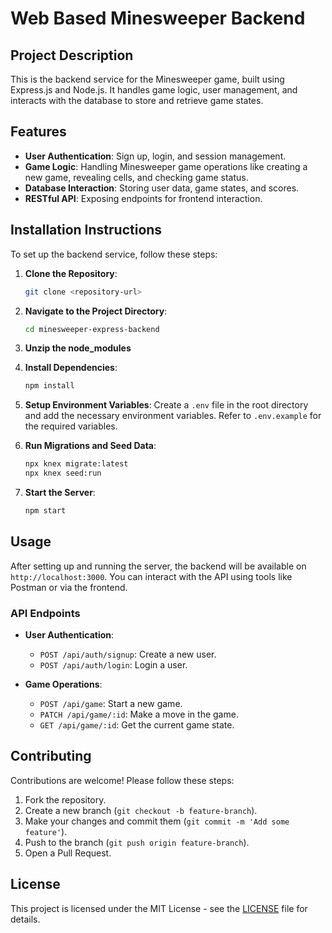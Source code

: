 # Web Based Minesweeper Backend

## Project Description
This is the backend service for the Minesweeper game, built using Express.js and Node.js. It handles game logic, user management, and interacts with the database to store and retrieve game states.

## Features
- **User Authentication**: Sign up, login, and session management.
- **Game Logic**: Handling Minesweeper game operations like creating a new game, revealing cells, and checking game status.
- **Database Interaction**: Storing user data, game states, and scores.
- **RESTful API**: Exposing endpoints for frontend interaction.

## Installation Instructions
To set up the backend service, follow these steps:

1. **Clone the Repository**:
    ```bash
    git clone <repository-url>
    ```

2. **Navigate to the Project Directory**:
    ```bash
    cd minesweeper-express-backend
    ```
    
3. **Unzip the node_modules**

4. **Install Dependencies**:
    ```bash
    npm install
    ```

5. **Setup Environment Variables**:
    Create a `.env` file in the root directory and add the necessary environment variables. Refer to `.env.example` for the required variables.

6. **Run Migrations and Seed Data**:
    ```bash
    npx knex migrate:latest
    npx knex seed:run
    ```

7. **Start the Server**:
    ```bash
    npm start
    ```

## Usage
After setting up and running the server, the backend will be available on `http://localhost:3000`. You can interact with the API using tools like Postman or via the frontend.

### API Endpoints
- **User Authentication**:
    - `POST /api/auth/signup`: Create a new user.
    - `POST /api/auth/login`: Login a user.

- **Game Operations**:
    - `POST /api/game`: Start a new game.
    - `PATCH /api/game/:id`: Make a move in the game.
    - `GET /api/game/:id`: Get the current game state.

## Contributing
Contributions are welcome! Please follow these steps:

1. Fork the repository.
2. Create a new branch (`git checkout -b feature-branch`).
3. Make your changes and commit them (`git commit -m 'Add some feature'`).
4. Push to the branch (`git push origin feature-branch`).
5. Open a Pull Request.

## License
This project is licensed under the MIT License - see the [LICENSE](LICENSE) file for details.
